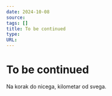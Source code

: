 ```yaml
---
date: 2024-10-08
source: 
tags: []
title: To be continued
type: 
URL: 
---
```


# To be continued

Na korak do nicega, kilometar od svega.
